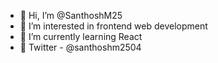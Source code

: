 - 👋 Hi, I’m @SanthoshM25
- 👀 I’m interested in frontend web development
- 🌱 I’m currently learning React
- 💌 Twitter - @santhoshm2504

<!---
SanthoshM25/SanthoshM25 is a ✨ special ✨ repository because its `README.md` (this file) appears on your GitHub profile.
You can click the Preview link to take a look at your changes.
--->
